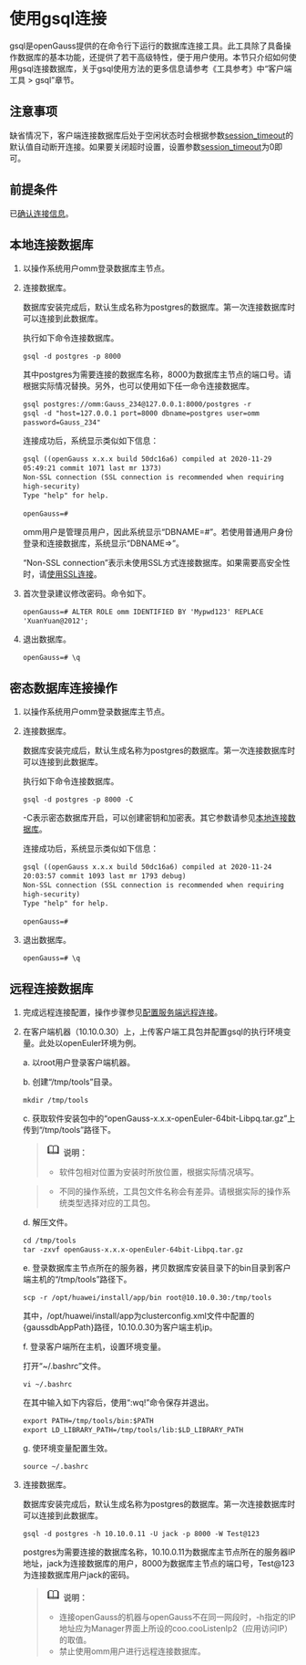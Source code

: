 # 使用gsql连接<a name="ZH-CN_TOPIC_0289900019"></a>

gsql是openGauss提供的在命令行下运行的数据库连接工具。此工具除了具备操作数据库的基本功能，还提供了若干高级特性，便于用户使用。本节只介绍如何使用gsql连接数据库，关于gsql使用方法的更多信息请参考《工具参考》中“客户端工具 \> gsql”章节。

## 注意事项<a name="zh-cn_topic_0283137029_zh-cn_topic_0237120292_zh-cn_topic_0062050379_s8dfe50d001084ac9ad79a79a8f471e8a"></a>

缺省情况下，客户端连接数据库后处于空闲状态时会根据参数[session\_timeout](安全和认证_postgresql-conf.md#zh-cn_topic_0237124696_zh-cn_topic_0059778664_see4820fb6c024e0aa4c56882aeae204a)的默认值自动断开连接。如果要关闭超时设置，设置参数[session\_timeout](安全和认证_postgresql-conf.md#zh-cn_topic_0237124696_zh-cn_topic_0059778664_see4820fb6c024e0aa4c56882aeae204a)为0即可。

## 前提条件<a name="zh-cn_topic_0283137029_zh-cn_topic_0237120292_zh-cn_topic_0062050379_section2863008216400"></a>

已[确认连接信息](确认连接信息.md)。

## 本地连接数据库

1. 以操作系统用户omm登录数据库主节点。

2. 连接数据库。

   数据库安装完成后，默认生成名称为postgres的数据库。第一次连接数据库时可以连接到此数据库。

   执行如下命令连接数据库。

   ```
   gsql -d postgres -p 8000
   ```

   其中postgres为需要连接的数据库名称，8000为数据库主节点的端口号。请根据实际情况替换。另外，也可以使用如下任一命令连接数据库。

   ```
   gsql postgres://omm:Gauss_234@127.0.0.1:8000/postgres -r 
   gsql -d "host=127.0.0.1 port=8000 dbname=postgres user=omm password=Gauss_234"
   ```

   连接成功后，系统显示类似如下信息：

   ```
   gsql ((openGauss x.x.x build 50dc16a6) compiled at 2020-11-29 05:49:21 commit 1071 last mr 1373)
   Non-SSL connection (SSL connection is recommended when requiring high-security)
   Type "help" for help.
   
   openGauss=# 
   ```

   omm用户是管理员用户，因此系统显示“DBNAME=\#”。若使用普通用户身份登录和连接数据库，系统显示“DBNAME=\>”。

   “Non-SSL connection”表示未使用SSL方式连接数据库。如果需要高安全性时，请[使用SSL连接](连接数据库_以SSL方式.md)。

3.  首次登录建议修改密码。命令如下。

    ```
    openGauss=# ALTER ROLE omm IDENTIFIED BY 'Mypwd123' REPLACE 'XuanYuan@2012';
    ```

4.  退出数据库。

    ```
    openGauss=# \q
    ```

## 密态数据库连接操作

1.  以操作系统用户omm登录数据库主节点。

2.  连接数据库。

    数据库安装完成后，默认生成名称为postgres的数据库。第一次连接数据库时可以连接到此数据库。

    执行如下命令连接数据库。

    ```
    gsql -d postgres -p 8000 -C
    ```

    -C表示密态数据库开启，可以创建密钥和加密表。其它参数请参见[本地连接数据库](#本地连接数据库)。

    连接成功后，系统显示类似如下信息：

    ```
    gsql ((openGauss x.x.x build 50dc16a6) compiled at 2020-11-24 20:03:57 commit 1093 last mr 1793 debug)
    Non-SSL connection (SSL connection is recommended when requiring high-security)
    Type "help" for help.
    
    openGauss=#
    ```

3.  退出数据库。

    ```
    openGauss=# \q
    ```

## 远程连接数据库

1.  完成远程连接配置，操作步骤参见[配置服务端远程连接](配置服务端远程连接.md)。
2. 在客户端机器（10.10.0.30）上，上传客户端工具包并配置gsql的执行环境变量。此处以openEuler环境为例。

   a.  以root用户登录客户端机器。

   b.  创建“/tmp/tools”目录。

   ```
   mkdir /tmp/tools
   ```

   c.  获取软件安装包中的“openGauss-x.x.x-openEuler-64bit-Libpq.tar.gz”上传到“/tmp/tools”路径下。

   >![](public_sys-resources/icon-note.gif) **说明：** 
   >
   >-   软件包相对位置为安装时所放位置，根据实际情况填写。

   >-   不同的操作系统，工具包文件名称会有差异。请根据实际的操作系统类型选择对应的工具包。

   d.  解压文件。

   ```
   cd /tmp/tools
   tar -zxvf openGauss-x.x.x-openEuler-64bit-Libpq.tar.gz
   ```

   e.  登录数据库主节点所在的服务器，拷贝数据库安装目录下的bin目录到客户端主机的“/tmp/tools”路径下。

   ```
   scp -r /opt/huawei/install/app/bin root@10.10.0.30:/tmp/tools
   ```

   其中，/opt/huawei/install/app为clusterconfig.xml文件中配置的\{gaussdbAppPath\}路径，10.10.0.30为客户端主机ip。

   f.  登录客户端所在主机，设置环境变量。

   打开“\~/.bashrc”文件。

   ```
   vi ~/.bashrc
   ```

   在其中输入如下内容后，使用“:wq!”命令保存并退出。

   ```
   export PATH=/tmp/tools/bin:$PATH
   export LD_LIBRARY_PATH=/tmp/tools/lib:$LD_LIBRARY_PATH
   ```

   g.  使环境变量配置生效。

   ```
   source ~/.bashrc
   ```

3.  连接数据库。

    数据库安装完成后，默认生成名称为postgres的数据库。第一次连接数据库时可以连接到此数据库。

    ```
    gsql -d postgres -h 10.10.0.11 -U jack -p 8000 -W Test@123
    ```

    postgres为需要连接的数据库名称，10.10.0.11为数据库主节点所在的服务器IP地址，jack为连接数据库的用户，8000为数据库主节点的端口号，Test@123为连接数据库用户jack的密码。

    >![](public_sys-resources/icon-note.gif) **说明：**  
    >-   连接openGauss的机器与openGauss不在同一网段时，-h指定的IP地址应为Manager界面上所设的coo.cooListenIp2（应用访问IP）的取值。  
    >-   禁止使用omm用户进行远程连接数据库。  


